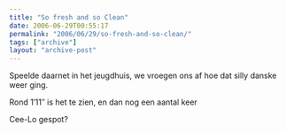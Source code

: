 ```yaml
---
title: "So fresh and so Clean"
date: 2006-06-29T00:55:17
permalink: "2006/06/29/so-fresh-and-so-clean/"
tags: ["archive"]
layout: "archive-post"
---
```

Speelde daarnet in het jeugdhuis, we vroegen ons af hoe dat silly danske weer ging.

Rond 1′11″ is het te zien, en dan nog een aantal keer

Cee-Lo gespot?
